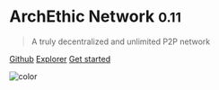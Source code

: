 # ArchEthic Network <small>0.11</small>

> A truly decentralized and unlimited P2P network

[Github](https://github.com/archethic-foundation/archethic-node)
[Explorer](https://mainnet.archethic.net)
[Get started](README.md)

<!-- background color -->

![color](#3596F2)

